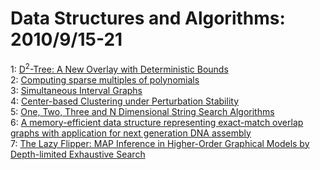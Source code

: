 # Data Structures and Algorithms: 2010/9/15-21  
1: [D$^2$-Tree: A New Overlay with Deterministic Bounds](https://doi.org/10.48550/arXiv.1009.3134)  
2: [Computing sparse multiples of polynomials](https://doi.org/10.48550/arXiv.1009.3214)  
3: [Simultaneous Interval Graphs](https://doi.org/10.48550/arXiv.1009.3502)  
4: [Center-based Clustering under Perturbation Stability](https://doi.org/10.48550/arXiv.1009.3594)  
5: [One, Two, Three and N Dimensional String Search Algorithms](https://doi.org/10.48550/arXiv.1009.3809)  
6: [A memory-efficient data structure representing exact-match overlap  graphs with application for next generation DNA assembly](https://doi.org/10.48550/arXiv.1009.3984)  
7: [The Lazy Flipper: MAP Inference in Higher-Order Graphical Models by  Depth-limited Exhaustive Search](https://doi.org/10.48550/arXiv.1009.4102)  
